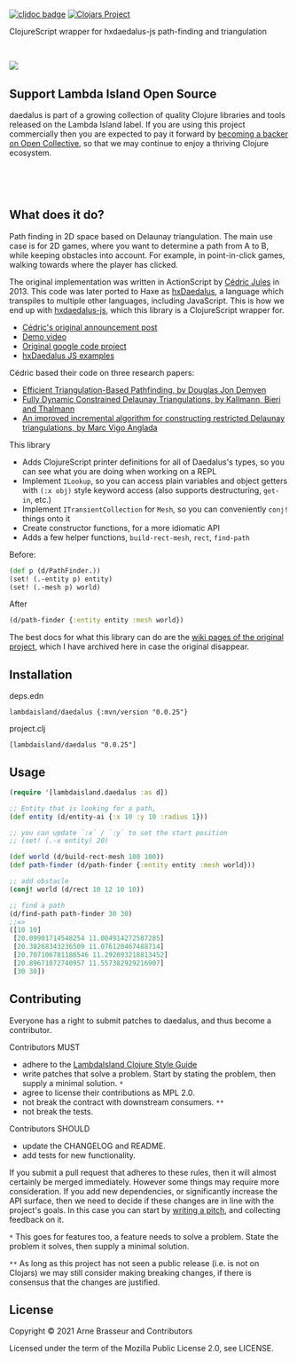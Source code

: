 # 

<!-- badges -->
[![cljdoc badge](https://cljdoc.org/badge/lambdaisland/daedalus)](https://cljdoc.org/d/lambdaisland/daedalus) [![Clojars Project](https://img.shields.io/clojars/v/lambdaisland/daedalus.svg)](https://clojars.org/lambdaisland/daedalus)
<!-- /badges -->

ClojureScript wrapper for hxdaedalus-js path-finding and triangulation

<!-- opencollective -->

&nbsp;

<img align="left" src="https://github.com/lambdaisland/open-source/raw/master/artwork/lighthouse_readme.png">

&nbsp;

## Support Lambda Island Open Source

daedalus is part of a growing collection of quality Clojure libraries and
tools released on the Lambda Island label. If you are using this project
commercially then you are expected to pay it forward by
[becoming a backer on Open Collective](http://opencollective.com/lambda-island#section-contribute),
so that we may continue to enjoy a thriving Clojure ecosystem.

&nbsp;

&nbsp;

<!-- /opencollective -->

## What does it do?

Path finding in 2D space based on Delaunay triangulation. The main use case is
for 2D games, where you want to determine a path from A to B, while keeping
obstacles into account. For example, in point-in-click games, walking towards
where the player has clicked.

The original implementation was written in ActionScript by [Cédric
Jules](https://github.com/totologic) in 2013. This code was later ported to Haxe
as [hxDaedalus](https://github.com/hxDaedalus/hxDaedalus), a language which
transpiles to multiple other languages, including JavaScript. This is how we end
up with [hxdaedalus-js](https://www.npmjs.com/package/hxdaedalus-js), which this
library is a ClojureScript wrapper for.

- [Cédric's original announcement post](https://web.archive.org/web/20151102235416/http://totologic.blogspot.com/2013/12/introducing-daedalus-lib_19.html)
- [Demo video](https://www.youtube.com/watch?v=5fZJ1x7R_u8)
- [Original google code project](https://code.google.com/archive/p/daedalus-lib/)
- [hxDaedalus JS examples](https://github.com/hxDaedalus/hxDaedalus-Examples/tree/master/hxDaedalus-Examples/web)

Cédric based their code on three research papers:

- [Efficient Triangulation-Based Pathfinding, by Douglas Jon Demyen](/docs/pdf/thesis_demyen_2006.pdf)
- [Fully Dynamic Constrained Delaunay Triangulations, by Kallmann, Bieri and Thalmann](/docs/pdf/fully_dynamic_constrained_delaunay_triangulation.pdf)
- [An improved incremental algorithm for constructing restricted Delaunay triangulations, by Marc Vigo Anglada](/docs/pdf/An_Improved_Incremental_Algorithm_for_Constructing.pdf)

This library

- Adds ClojureScript printer definitions for all of Daedalus's types, so you can
  see what you are doing when working on a REPL
- Implement `ILookup`, so you can access plain variables and object getters with
  `(:x obj)` style keyword access (also supports destructuring, `get-in`, etc.)
- Implement `ITransientCollection` for `Mesh`, so you can conveniently `conj!`
  things onto it
- Create constructor functions, for a more idiomatic API
- Adds a few helper functions, `build-rect-mesh`, `rect`, `find-path`

Before:

``` clojure
(def p (d/PathFinder.))
(set! (.-entity p) entity)
(set! (.-mesh p) world)
```

After

``` clojure
(d/path-finder {:entity entity :mesh world})
```

The best docs for what this library can do are the [wiki pages of the original
project](/docs/original-wiki), which I have archived here in case the original
disappear.

<!-- installation -->
## Installation
deps.edn

```
lambdaisland/daedalus {:mvn/version "0.0.25"}
```

project.clj

```
[lambdaisland/daedalus "0.0.25"]
```
<!-- /installation -->

## Usage

``` clojure
(require '[lambdaisland.daedalus :as d])

;; Entity that is looking for a path, 
(def entity (d/entity-ai {:x 10 :y 10 :radius 1}))

;; you can update `:x` / `:y` to set the start position
;; (set! (.-x entity) 20)

(def world (d/build-rect-mesh 100 100))
(def path-finder (d/path-finder {:entity entity :mesh world}))

;; add obstacle
(conj! world (d/rect 10 12 10 10))

;; find a path
(d/find-path path-finder 30 30)
;;=>
([10 10]
 [20.09901714548254 11.004914272587285]
 [20.38268343236509 11.076120467488714]
 [20.707106781186546 11.292893218813452]
 [20.89671072740957 11.557382929216907]
 [30 30])
```

<!-- contributing -->
## Contributing

Everyone has a right to submit patches to daedalus, and thus become a contributor.

Contributors MUST

- adhere to the [LambdaIsland Clojure Style Guide](https://nextjournal.com/lambdaisland/clojure-style-guide)
- write patches that solve a problem. Start by stating the problem, then supply a minimal solution. `*`
- agree to license their contributions as MPL 2.0.
- not break the contract with downstream consumers. `**`
- not break the tests.

Contributors SHOULD

- update the CHANGELOG and README.
- add tests for new functionality.

If you submit a pull request that adheres to these rules, then it will almost
certainly be merged immediately. However some things may require more
consideration. If you add new dependencies, or significantly increase the API
surface, then we need to decide if these changes are in line with the project's
goals. In this case you can start by [writing a pitch](https://nextjournal.com/lambdaisland/pitch-template),
and collecting feedback on it.

`*` This goes for features too, a feature needs to solve a problem. State the problem it solves, then supply a minimal solution.

`**` As long as this project has not seen a public release (i.e. is not on Clojars)
we may still consider making breaking changes, if there is consensus that the
changes are justified.
<!-- /contributing -->

<!-- license -->
## License

Copyright &copy; 2021 Arne Brasseur and Contributors

Licensed under the term of the Mozilla Public License 2.0, see LICENSE.
<!-- /license -->
